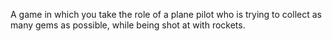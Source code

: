 A game in which you take the role of a plane pilot who is trying to collect as many gems as possible, while being shot at with rockets.